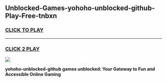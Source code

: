 
## Unblocked-Games-yohoho-unblocked-github-Play-Free-tnbxn
<h3>
<a href="https://premium76.site?title=yohoho-unblocked-github&ref=18A1">CLICK TO PLAY</a></h3>
<hr>

<h3>
<a href="https://premium76.site?title=yohoho-unblocked-github&ref=18A1">CLICK 2 PLAY</a>
  
</h3>

<a href="https://premium76.site?title=yohoho-unblocked-github&ref=18A1"><img src="https://clearcache.store/games.png"></a>


**yohoho-unblocked-github games unblocked: Your Gateway to Fun and Accessible Online Gaming**
